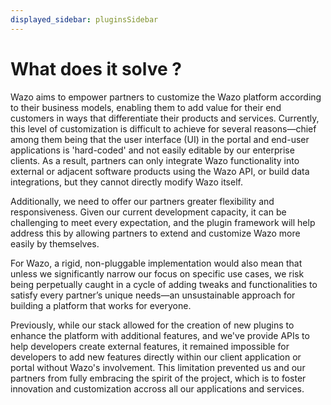 ```yaml
---
displayed_sidebar: pluginsSidebar
---
```


# What does it solve ?

Wazo aims to empower partners to customize the Wazo platform according to their business models, enabling them to add value for their end customers in ways that differentiate their products and services. Currently, this level of customization is difficult to achieve for several reasons—chief among them being that the user interface (UI) in the portal and end-user applications is 'hard-coded' and not easily editable by our enterprise clients. As a result, partners can only integrate Wazo functionality into external or adjacent software products using the Wazo API, or build data integrations, but they cannot directly modify Wazo itself.

Additionally, we need to offer our partners greater flexibility and responsiveness. Given our current development capacity, it can be challenging to meet every expectation, and the plugin framework will help address this by allowing partners to extend and customize Wazo more easily by themselves.

For Wazo, a rigid, non-pluggable implementation would also mean that unless we significantly narrow our focus on specific use cases, we risk being perpetually caught in a cycle of adding tweaks and functionalities to satisfy every partner’s unique needs—an unsustainable approach for building a platform that works for everyone.

Previously, while our stack allowed for the creation of new plugins to enhance the platform with additional features, and we've provide APIs to help developers create external features, it remained impossible for developers to add new features directly within our client application or portal without Wazo's involvement. This limitation prevented us and our partners from fully embracing the spirit of the project, which is to foster innovation and customization accross all our applications and services.
